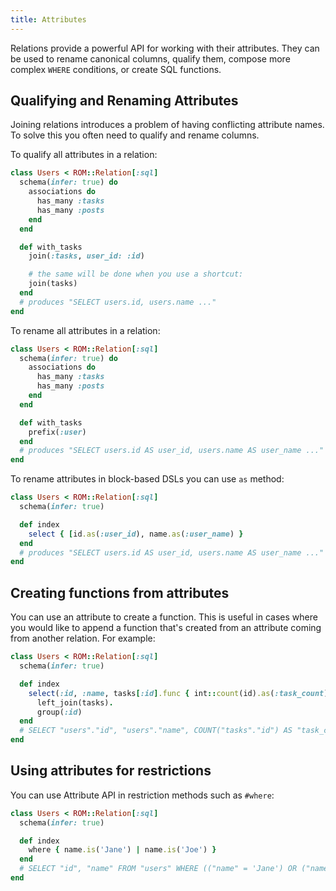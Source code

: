 ```yaml
---
title: Attributes
---
```


Relations provide a powerful API for working with their attributes. They can be used to rename canonical columns, qualify them, compose more complex `WHERE` conditions, or create SQL functions.

## Qualifying and Renaming Attributes

Joining relations introduces a problem of having conflicting attribute names. To solve this you often need to qualify and rename columns.

To qualify all attributes in a relation:

```ruby
class Users < ROM::Relation[:sql]
  schema(infer: true) do
    associations do
      has_many :tasks
      has_many :posts
    end
  end

  def with_tasks
    join(:tasks, user_id: :id)

    # the same will be done when you use a shortcut:
    join(tasks)
  end
  # produces "SELECT users.id, users.name ..."
end
```

To rename all attributes in a relation:

```ruby
class Users < ROM::Relation[:sql]
  schema(infer: true) do
    associations do
      has_many :tasks
      has_many :posts
    end
  end

  def with_tasks
    prefix(:user)
  end
  # produces "SELECT users.id AS user_id, users.name AS user_name ..."
end
```

To rename attributes in block-based DSLs you can use `as` method:

```ruby
class Users < ROM::Relation[:sql]
  schema(infer: true)

  def index
    select { [id.as(:user_id), name.as(:user_name) }
  end
  # produces "SELECT users.id AS user_id, users.name AS user_name ..."
end
```

## Creating functions from attributes

You can use an attribute to create a function. This is useful in cases where you would like to append a function that's created from an attribute coming from another relation. For example:

```ruby
class Users < ROM::Relation[:sql]
  schema(infer: true)

  def index
    select(:id, :name, tasks[:id].func { int::count(id).as(:task_count) }).
      left_join(tasks).
      group(:id)
  end
  # SELECT "users"."id", "users"."name", COUNT("tasks"."id") AS "task_count" FROM "users" LEFT JOIN "tasks" ON ("users"."id" = "tasks"."user_id") GROUP BY "users"."id" ORDER BY "users"."id"
end
```

## Using attributes for restrictions

You can use Attribute API in restriction methods such as `#where`:

```ruby
class Users < ROM::Relation[:sql]
  schema(infer: true)

  def index
    where { name.is('Jane') | name.is('Joe') }
  end
  # SELECT "id", "name" FROM "users" WHERE (("name" = 'Jane') OR ("name" = 'Joe')) ORDER BY "users"."id""
end
```

<!-- TODO restore when we have API docs again
## Learn more

Check out API documentation:

* [api::rom-sql::SQL](Attribute)
* [api::rom-sql::SQL](Schema)
-->
